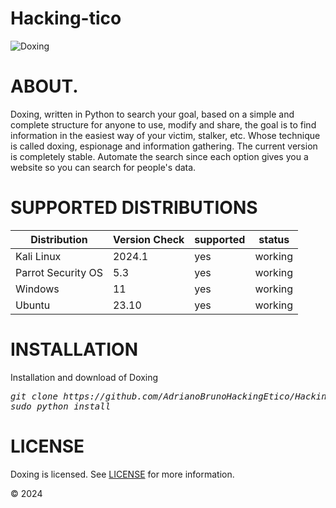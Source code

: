 # Hacking-tico

<img src="https://i.postimg.cc/t4872m3P/3.png" title="Doxing">

# ABOUT.
Doxing, written in Python to search your goal, based on a simple and complete structure for anyone to use, modify and share, the goal is to find information in the easiest way of your victim, stalker, etc. Whose technique is called doxing, espionage and information gathering. The current version is completely stable. Automate the search since each option gives you a website so you can search for people's data.

# SUPPORTED DISTRIBUTIONS
|Distribution | Version Check | supported | status |
----------|-------|------|-------|
|Kali Linux|2024.1 | yes | working   |
|Parrot Security OS|5.3 |yes | working   |
|Windows|11 |yes | working   |
|Ubuntu|23.10 |yes | working   |

# INSTALLATION
Installation and download of Doxing
<pre><i><n>git clone https://github.com/AdrianoBrunoHackingEtico/Hacking-tico.git
sudo python install
</pre></i></n>

# LICENSE
Doxing is licensed. 
See [LICENSE](https://github.com/AdrianoBrunoHackingEtico/Hacking-tico/blob/main/LICENSE) for more information.

© 2024
